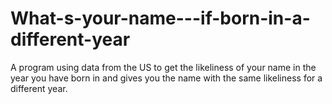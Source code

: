 # What-s-your-name---if-born-in-a-different-year
A program using data from the US to get the likeliness of your name in the year you have born in and gives you the name with the same likeliness for a different year.  
